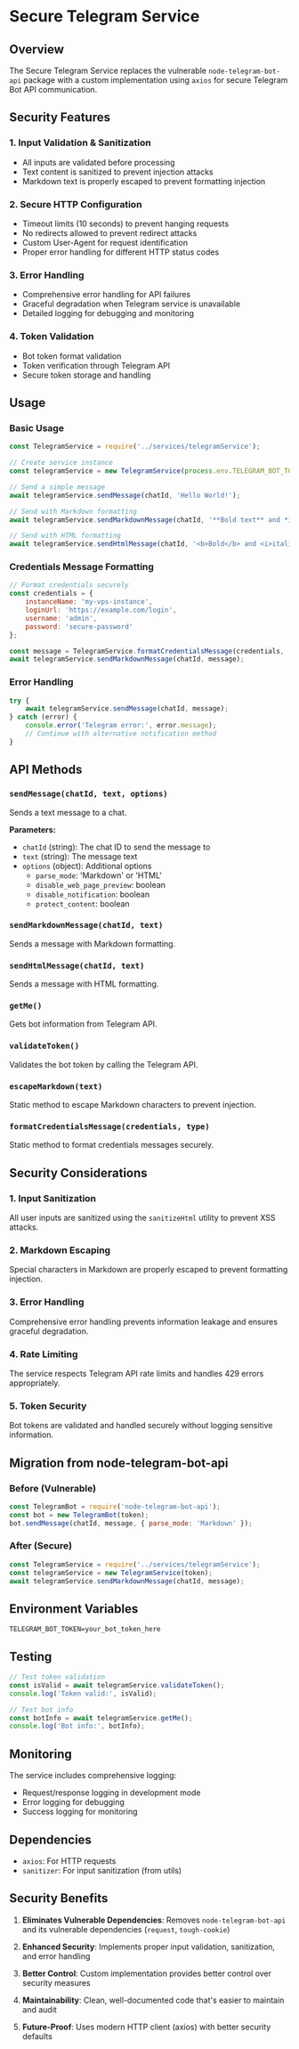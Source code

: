 # Secure Telegram Service

## Overview

The Secure Telegram Service replaces the vulnerable `node-telegram-bot-api` package with a custom implementation using `axios` for secure Telegram Bot API communication.

## Security Features

### 1. **Input Validation & Sanitization**
- All inputs are validated before processing
- Text content is sanitized to prevent injection attacks
- Markdown text is properly escaped to prevent formatting injection

### 2. **Secure HTTP Configuration**
- Timeout limits (10 seconds) to prevent hanging requests
- No redirects allowed to prevent redirect attacks
- Custom User-Agent for request identification
- Proper error handling for different HTTP status codes

### 3. **Error Handling**
- Comprehensive error handling for API failures
- Graceful degradation when Telegram service is unavailable
- Detailed logging for debugging and monitoring

### 4. **Token Validation**
- Bot token format validation
- Token verification through Telegram API
- Secure token storage and handling

## Usage

### Basic Usage

```javascript
const TelegramService = require('../services/telegramService');

// Create service instance
const telegramService = new TelegramService(process.env.TELEGRAM_BOT_TOKEN);

// Send a simple message
await telegramService.sendMessage(chatId, 'Hello World!');

// Send with Markdown formatting
await telegramService.sendMarkdownMessage(chatId, '**Bold text** and *italic*');

// Send with HTML formatting
await telegramService.sendHtmlMessage(chatId, '<b>Bold</b> and <i>italic</i>');
```

### Credentials Message Formatting

```javascript
// Format credentials securely
const credentials = {
    instanceName: 'my-vps-instance',
    loginUrl: 'https://example.com/login',
    username: 'admin',
    password: 'secure-password'
};

const message = TelegramService.formatCredentialsMessage(credentials, 'WHM Credentials');
await telegramService.sendMarkdownMessage(chatId, message);
```

### Error Handling

```javascript
try {
    await telegramService.sendMessage(chatId, message);
} catch (error) {
    console.error('Telegram error:', error.message);
    // Continue with alternative notification method
}
```

## API Methods

### `sendMessage(chatId, text, options)`
Sends a text message to a chat.

**Parameters:**
- `chatId` (string): The chat ID to send the message to
- `text` (string): The message text
- `options` (object): Additional options
  - `parse_mode`: 'Markdown' or 'HTML'
  - `disable_web_page_preview`: boolean
  - `disable_notification`: boolean
  - `protect_content`: boolean

### `sendMarkdownMessage(chatId, text)`
Sends a message with Markdown formatting.

### `sendHtmlMessage(chatId, text)`
Sends a message with HTML formatting.

### `getMe()`
Gets bot information from Telegram API.

### `validateToken()`
Validates the bot token by calling the Telegram API.

### `escapeMarkdown(text)`
Static method to escape Markdown characters to prevent injection.

### `formatCredentialsMessage(credentials, type)`
Static method to format credentials messages securely.

## Security Considerations

### 1. **Input Sanitization**
All user inputs are sanitized using the `sanitizeHtml` utility to prevent XSS attacks.

### 2. **Markdown Escaping**
Special characters in Markdown are properly escaped to prevent formatting injection.

### 3. **Error Handling**
Comprehensive error handling prevents information leakage and ensures graceful degradation.

### 4. **Rate Limiting**
The service respects Telegram API rate limits and handles 429 errors appropriately.

### 5. **Token Security**
Bot tokens are validated and handled securely without logging sensitive information.

## Migration from node-telegram-bot-api

### Before (Vulnerable)
```javascript
const TelegramBot = require('node-telegram-bot-api');
const bot = new TelegramBot(token);
bot.sendMessage(chatId, message, { parse_mode: 'Markdown' });
```

### After (Secure)
```javascript
const TelegramService = require('../services/telegramService');
const telegramService = new TelegramService(token);
await telegramService.sendMarkdownMessage(chatId, message);
```

## Environment Variables

```env
TELEGRAM_BOT_TOKEN=your_bot_token_here
```

## Testing

```javascript
// Test token validation
const isValid = await telegramService.validateToken();
console.log('Token valid:', isValid);

// Test bot info
const botInfo = await telegramService.getMe();
console.log('Bot info:', botInfo);
```

## Monitoring

The service includes comprehensive logging:
- Request/response logging in development mode
- Error logging for debugging
- Success logging for monitoring

## Dependencies

- `axios`: For HTTP requests
- `sanitizer`: For input sanitization (from utils)

## Security Benefits

1. **Eliminates Vulnerable Dependencies**: Removes `node-telegram-bot-api` and its vulnerable dependencies (`request`, `tough-cookie`)

2. **Enhanced Security**: Implements proper input validation, sanitization, and error handling

3. **Better Control**: Custom implementation provides better control over security measures

4. **Maintainability**: Clean, well-documented code that's easier to maintain and audit

5. **Future-Proof**: Uses modern HTTP client (axios) with better security defaults 